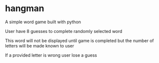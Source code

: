 # hangman
A simple word game built with python

User have 8 guesses to complete randomly selected word

This word will not be displayed until game is completed but the number of letters will be made known to user 

If a provided letter is wrong user lose a guess
